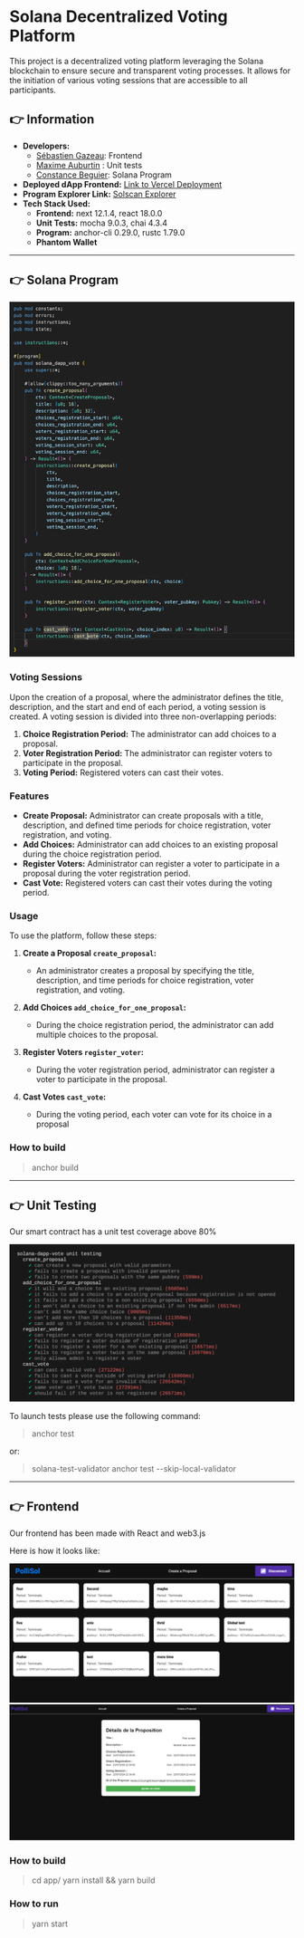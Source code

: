 # Solana Decentralized Voting Platform

This project is a decentralized voting platform leveraging the Solana blockchain to ensure secure and transparent voting
processes. It allows for the initiation of various voting sessions that are accessible to all participants.

## 👉️ Information

- **Developers:**
  - [Sébastien Gazeau](https://github.com/SebGazeau): Frontend
  - [Maxime Auburtin](https://github.com/manthis) : Unit tests
  - [Constance Beguier](https://github.com/ConstanceBeguier): Solana Program
- **Deployed dApp Frontend:** [Link to Vercel Deployment](https://alyrasollivote.vercel.app/)
- **Program Explorer Link:** [Solscan Explorer](https://solscan.io/account/4AEtDMG3A5rFTFwj6KyA6K41dxxpagemC4CaG5w9oABc?cluster=devnet)
- **Tech Stack Used:**
  - **Frontend:** next 12.1.4, react 18.0.0
  - **Unit Tests:** mocha 9.0.3, chai 4.3.4
  - **Program:** anchor-cli 0.29.0, rustc 1.79.0
  - **Phantom Wallet**

---

## 👉️ Solana Program

![Unit tests](./resources/program.png)

### Voting Sessions

Upon the creation of a proposal, where the administrator defines the title, description, and the start and end of each
period, a voting session is created. A voting session is divided into three non-overlapping periods:

1. **Choice Registration Period:** The administrator can add choices to a proposal.
2. **Voter Registration Period:** The administrator can register voters to participate in the proposal.
3. **Voting Period:** Registered voters can cast their votes.

### Features

- **Create Proposal:** Administrator can create proposals with a title, description, and defined time periods for
  choice registration, voter registration, and voting.
- **Add Choices:** Administrator can add choices to an existing proposal during the choice registration period.
- **Register Voters:** Administrator can register a voter to participate in a proposal during the voter registration
  period.
- **Cast Vote:** Registered voters can cast their votes during the voting period.

### Usage

To use the platform, follow these steps:

1. **Create a Proposal `create_proposal`:**
    - An administrator creates a proposal by specifying the title, description, and time periods for choice
      registration, voter registration, and voting.

2. **Add Choices `add_choice_for_one_proposal`:**
    - During the choice registration period, the administrator can add multiple choices to the proposal.

3. **Register Voters `register_voter`:**
    - During the voter registration period, administrator can register a voter to participate in the proposal.

4. **Cast Votes `cast_vote`:**
   - During the voting period, each voter can vote for its choice in a proposal

### How to build

> anchor build

---

## 👉️ Unit Testing

Our smart contract has a unit test coverage above 80%

![Unit tests](./resources/tests.png)

To launch tests please use the following command:
> anchor test

or:
> solana-test-validator
> anchor test --skip-local-validator

---

## 👉️ Frontend

Our frontend has been made with React and web3.js

Here is how it looks like:

![Frontend UI](./resources/app.png)
![Frontend UI 2](./resources/app2.png)

### How to build

> cd app/
> yarn install && yarn build

### How to run

> yarn start
